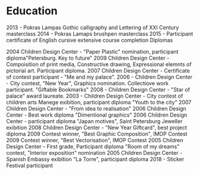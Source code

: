 # Education
2013 - Pokras Lampas Gothic calligraphy and Lettering of XXI Century masterclass
2014 - Pokras Lamaps brushpen masterclass
2015 - Participant certificate of English cursive extensive course completion Diplomas

2004 Children Design Center - "Paper Plastic" nomination, participant diploma"Petersburg. Key to future"
2009 Children Design Center - Compoisition of print media, Constructive drawing, Expressional elemnts of pictorial art. Participant diploma.
2007 Children Design Center -  Certificate of contest participant - "Me and my palace".
2006 - Children Design Center - City contest, "New Year", Graphics nomination. Collectiove work participant. "Giftable Bookmarks"
2008 - Children Design Center - "Star of palace" award laureate.
2003 - Children Design Center - City contest of children arts Manege exibition, participant diploma "Youth to the city"
2007 Children Design Center - "From idea to realisation"
2006 Children Design Center - Best work diploma "Dimentional graphics"
2006 Children Design Center - participant diploma "Japan motives", Saint Petersburg Jeweller exibition
2008 Children Design Center - "New Year Giftcard", best project diploma
2009 Contest winner, "Best Graphic Composition", IMOP Contest
2009 Contest winner, "Best Vectorisation", IMOP Contest
2005 Children Design Center - First grade, Participant diploma "Room of my dreams" contest, "Interior exposition" nomination
2005 Children Design Center - Spanish Embassy exibition "La Torre", participant diploma
2018 - Sticker Festival participant